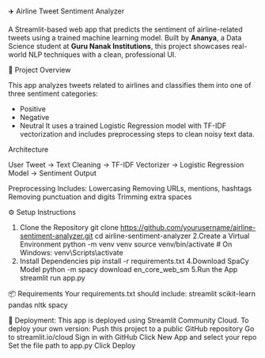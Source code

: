 ✈️ Airline Tweet Sentiment Analyzer

A Streamlit-based web app that predicts the sentiment of airline-related tweets using a trained machine learning model. Built by **Ananya**, a Data Science student at **Guru Nanak Institutions**, this project showcases real-world NLP techniques with a clean, professional UI.

📌 Project Overview

This app analyzes tweets related to airlines and classifies them into one of three sentiment categories:
- Positive
- Negative
- Neutral
It uses a trained Logistic Regression model with TF-IDF vectorization and includes preprocessing steps to clean noisy text data.

Architecture

User Tweet → Text Cleaning → TF-IDF Vectorizer → Logistic Regression Model → Sentiment Output

Preprocessing Includes:
  Lowercasing
  Removing URLs, mentions, hashtags 
  Removing punctuation and digits
  Trimming extra spaces
  
⚙️ Setup Instructions
1. Clone the Repository
   git clone https://github.com/yourusername/airline-sentiment-analyzer.git
   cd airline-sentiment-analyzer
2.Create a Virtual Environment
   python -m venv venv
   source venv/bin/activate  # On Windows: venv\Scripts\activate
3. Install Dependencies
   pip install -r requirements.txt
4.Download SpaCy Model
   python -m spacy download en_core_web_sm
5.Run the App
   streamlit run app.py

📦 Requirements
Your requirements.txt should include:
streamlit
scikit-learn
pandas
nltk
spacy

🚀 Deployment:
This app is deployed using Streamlit Community Cloud. To deploy your own version:
Push this project to a public GitHub repository
Go to streamlit.io/cloud
Sign in with GitHub
Click New App and select your repo
Set the file path to app.py
Click Deploy



